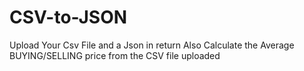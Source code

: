 # CSV-to-JSON

Upload Your Csv File and a Json in return 
Also Calculate the Average BUYING/SELLING price from the CSV file uploaded
